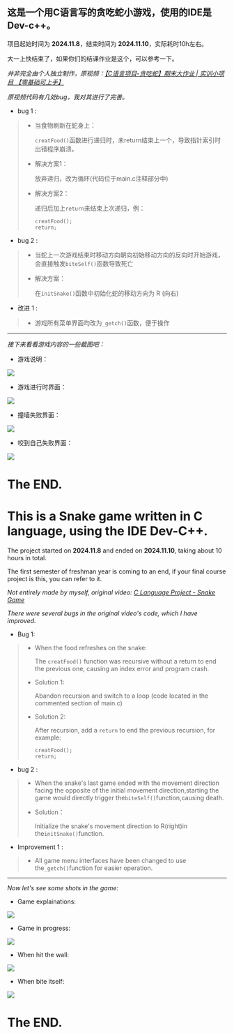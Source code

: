 ## 这是一个用C语言写的贪吃蛇小游戏，使用的IDE是Dev-c++。

项目起始时间为 **2024.11.8**，结束时间为 **2024.11.10**，实际耗时10h左右。

大一上快结束了，如果你们的结课作业是这个，可以参考一下。

*并非完全由个人独立制作，原视频：[【C语言项目-贪吃蛇】期末大作业 | 实训小项目 【零基础可上手】](https://www.bilibili.com/video/BV12k4y1W7rp/?share_source=copy_web&vd_source=6609934db88434b0e35e722c658a5f29)*

*原视频代码有几处bug，我对其进行了完善。*

- bug 1 :
> - 当食物刷新在蛇身上：
> 
>   `creatFood()`函数进行递归时，未return结束上一个，导致指针索引时出错程序崩溃。
>
> - 解决方案1：
> 
>   放弃递归，改为循环(代码位于main.c注释部分中)
> 
> - 解决方案2：
> 
>   递归后加上`return`来结束上次递归，例：
>   ```
>   creatFood();
>   return;
>   ```


- bug 2 :
> - 当蛇上一次游戏结束时移动方向朝向初始移动方向的反向时开始游戏，会直接触发`biteSelf()`函数导致死亡
> 
> - 解决方案：
> 
>   在`initSnake()`函数中初始化蛇的移动方向为 R (向右)

- 改进 1 :
> - 游戏所有菜单界面均改为`_getch()`函数，便于操作

---

*接下来看看游戏内容的一些截图吧：*

- 游戏说明：

![](http://kikyopicbed.site/i/2024/11/28/67480c4f0c8d7.png)

- 游戏进行时界面：

![](http://kikyopicbed.site/i/2024/11/28/67480c50c80e9.png)

- 撞墙失败界面：

![](http://kikyopicbed.site/i/2024/11/28/67480d0818ecb.png)

- 咬到自己失败界面：

![](http://kikyopicbed.site/i/2024/11/28/67480d2031b8f.png)

# The END.




# This is a Snake game written in C language, using the IDE Dev-C++.

The project started on **2024.11.8** and ended on **2024.11.10**, taking about 10 hours in total.

The first semester of freshman year is coming to an end, if your final course project is this, you can refer to it.

*Not entirely made by myself, original video: [C Language Project - Snake Game](https://www.bilibili.com/video/BV12k4y1W7rp/?share_source=copy_web&vd_source=6609934db88434b0e35e722c658a5f29)*

*There were several bugs in the original video's code, which I have improved.*

- Bug 1:
> - When the food refreshes on the snake:
> 
>   The `creatFood()` function was recursive without a return to end the previous one, causing an index error and program crash.
> 
> - Solution 1:
> 
>   Abandon recursion and switch to a loop (code located in the commented section of main.c)
> 
> - Solution 2:
> 
>   After recursion, add a `return` to end the previous recursion, for example:
>   ```
>   creatFood();
>   return;
>   ```


- bug 2 :
> - When the snake's last game ended with the movement direction facing the opposite of the initial movement direction,starting the game would directly trigger the`biteSelf()`function,causing death.
> 
> - Solution：
> 
>   Initialize the snake's movement direction to R(right)in the`initSnake()`function.

- Improvement 1 :
> - All game menu interfaces have been changed to use the`_getch()`function for easier operation.

---

*Now let's see some shots in the game:*

- Game explainations:

![](http://kikyopicbed.site/i/2024/11/28/67480c4f0c8d7.png)

- Game in progress:

![](http://kikyopicbed.site/i/2024/11/28/67480c50c80e9.png)

- When hit the wall:

![](http://kikyopicbed.site/i/2024/11/28/67480d0818ecb.png)

- When bite itself:

![](http://kikyopicbed.site/i/2024/11/28/67480d2031b8f.png)

# The END.








